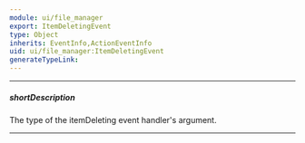 ```yaml
---
module: ui/file_manager
export: ItemDeletingEvent
type: Object
inherits: EventInfo,ActionEventInfo
uid: ui/file_manager:ItemDeletingEvent
generateTypeLink: 
---
```

---
##### shortDescription
The type of the itemDeleting event handler's argument.

---
<!-- Description goes here -->